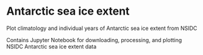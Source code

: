 # Antarctic sea ice extent
Plot climatology and individual years of Antarctic sea ice extent from NSIDC

Contains Jupyter Notebook for downloading, processing, and plotting NSIDC Antarctic sea ice extent data
